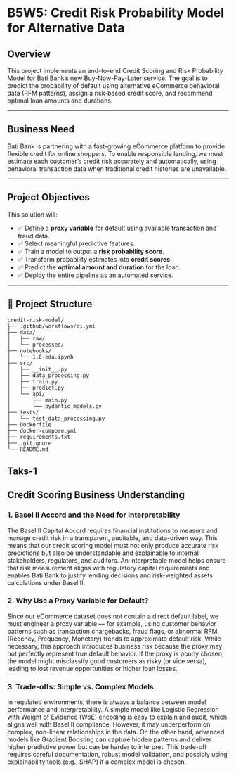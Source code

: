 
# B5W5: Credit Risk Probability Model for Alternative Data

## Overview

This project implements an end-to-end Credit Scoring and Risk Probability Model for Bati Bank’s new Buy-Now-Pay-Later service. The goal is to predict the probability of default using alternative eCommerce behavioral data (RFM patterns), assign a risk-based credit score, and recommend optimal loan amounts and durations.

---

## Business Need

Bati Bank is partnering with a fast-growing eCommerce platform to provide flexible credit for online shoppers. To enable responsible lending, we must estimate each customer’s credit risk accurately and automatically, using behavioral transaction data when traditional credit histories are unavailable.

---

## Project Objectives

This solution will:
- ✅ Define a **proxy variable** for default using available transaction and fraud data.
- ✅ Select meaningful predictive features.
- ✅ Train a model to output a **risk probability score**.
- ✅ Transform probability estimates into **credit scores**.
- ✅ Predict the **optimal amount and duration** for the loan.
- ✅ Deploy the entire pipeline as an automated service.

---
## 📂 Project Structure

```plaintext
credit-risk-model/
├── .github/workflows/ci.yml
├── data/
│   ├── raw/
│   └── processed/
├── notebooks/
│   └── 1.0-eda.ipynb
├── src/
│   ├── __init__.py
│   ├── data_processing.py
│   ├── train.py
│   ├── predict.py
│   └── api/
│       ├── main.py
│       └── pydantic_models.py
├── tests/
│   └── test_data_processing.py
├── Dockerfile 
├── docker-compose.yml
├── requirements.txt
├── .gitignore
└── README.md
```


## Taks-1 

## Credit Scoring Business Understanding

### 1. Basel II Accord and the Need for Interpretability

The Basel II Capital Accord requires financial institutions to measure and manage credit risk in a transparent, auditable, and data-driven way. This means that our credit scoring model must not only produce accurate risk predictions but also be understandable and explainable to internal stakeholders, regulators, and auditors. An interpretable model helps ensure that risk measurement aligns with regulatory capital requirements and enables Bati Bank to justify lending decisions and risk-weighted assets calculations under Basel II.

### 2. Why Use a Proxy Variable for Default?

Since our eCommerce dataset does not contain a direct default label, we must engineer a proxy variable — for example, using customer behavior patterns such as transaction chargebacks, fraud flags, or abnormal RFM (Recency, Frequency, Monetary) trends to approximate default risk. While necessary, this approach introduces business risk because the proxy may not perfectly represent true default behavior. If the proxy is poorly chosen, the model might misclassify good customers as risky (or vice versa), leading to lost revenue opportunities or higher loan losses.

### 3. Trade-offs: Simple vs. Complex Models

In regulated environments, there is always a balance between model performance and interpretability. A simple model like Logistic Regression with Weight of Evidence (WoE) encoding is easy to explain and audit, which aligns well with Basel II compliance. However, it may underperform on complex, non-linear relationships in the data. On the other hand, advanced models like Gradient Boosting can capture hidden patterns and deliver higher predictive power but can be harder to interpret. This trade-off requires careful documentation, robust model validation, and possibly using explainability tools (e.g., SHAP) if a complex model is chosen.
